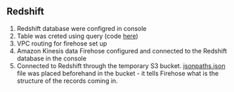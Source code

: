 ## Redshift
1. Redshift database were configred in console
2. Table was creted using query (code [here](https://github.com/ksenia-tabakova/AWS-pipelines-project/blob/main/Kinesis-to-Redshift%20pipeline/create_table_query.txt))
3. VPC routing for firehose set up
4. Amazon Kinesis data Firehose configured and connected to the Redshift database in the console
6. Connected to Redshift through the temporary S3 bucket. [jsonpaths.json](https://github.com/ksenia-tabakova/AWS-pipelines-project/blob/main/Kinesis-to-Redshift%20pipeline/jsonpaths.json) file was placed beforehand in the bucket - it tells Firehose what is the structure of the records coming in.
